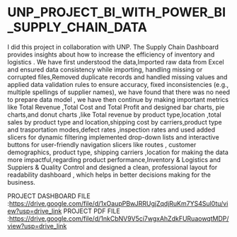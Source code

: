 # UNP_PROJECT_BI_WITH_POWER_BI_SUPPLY_CHAIN_DATA

I did this project in collaboration with UNP. The Supply Chain Dashboard provides insights about how to increase the efficiency of inventory and logistics . We have first understood the data,Imported raw data from Excel and ensured data consistency while importing, handling missing or corrupted files,Removed duplicate records and handled missing values and applied data validation rules to ensure accuracy, fixed inconsistencies 
(e.g., multiple spellings of supplier names), we have found that there was no need to prepare data model , we have then continue by making important metrics like Total Revenue ,Total Cost and Total Profit and designed bar charts, pie charts,and donut charts ,like Total revenue by product type,location ,total sales by product type and location,shipping cost by carriers,product type and trasportation modes,defect rates ,inspection rates and used added slicers for dynamic filtering implemented drop-down lists and interactive buttons for user-friendly navigation slicers like routes , customer demographics, product type, shipping carriers ,location for making the data more impactful,regarding product performance,Inventory & Logistics and Suppiers & Quality Control and designed a clean, professional layout for readability dashboard , which helps in better decisions making for the business.

PROJECT DASHBOARD FILE :https://drive.google.com/file/d/1xOaupPBwJRRUgjZqdjRuKm7YS4Sul0tu/view?usp=drive_link
PROJECT PDF FILE :https://drive.google.com/file/d/1nkCbNV9V5ci7wgxAhZdkFURuaowqtMDP/view?usp=drive_link

